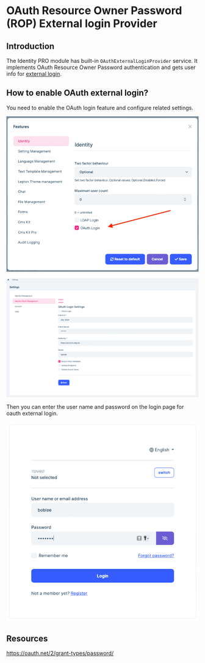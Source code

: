 # OAuth Resource Owner Password (ROP) External login Provider

## Introduction

The Identity PRO module has built-in `OAuthExternalLoginProvider` service. It implements OAuth Resource Owner Password authentication and gets user info for [external login](https://github.com/abpframework/abp/issues/4977).

## How to enable OAuth external login?

You need to enable the OAuth login feature and configure related settings.

![enable-oauth-feature](../../images/enable-oauth-feature.png)

![configure-oauth-setting](../../images/configure-oauth-setting.png)

Then you can enter the user name and password on the login page for oauth external login.

![oauth-login](../../images/ldap-login.png)

## Resources

https://oauth.net/2/grant-types/password/
